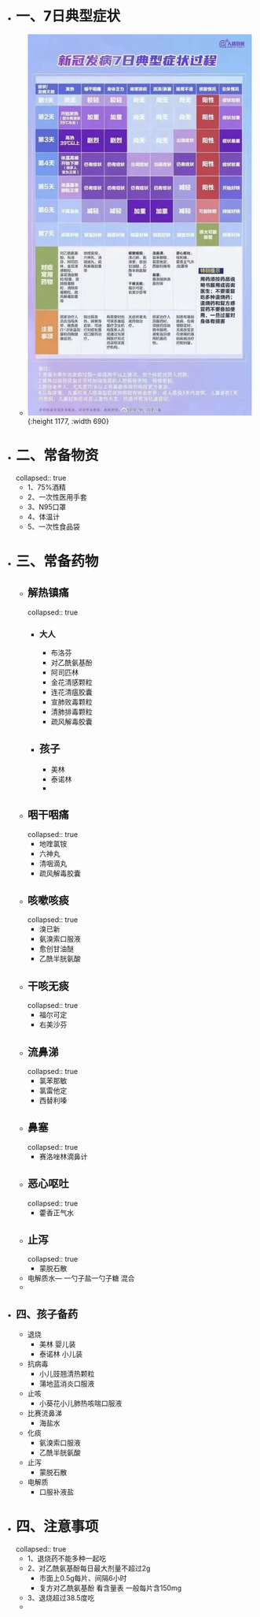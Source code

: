 - # 一、7日典型症状
	- ![image.png](../assets/image_1670939680474_0.png){:height 1177, :width 690}
- # 二、常备物资
  collapsed:: true
	- 1、75%酒精
	- 2、一次性医用手套
	- 3、N95口罩
	- 4、体温计
	- 5、一次性食品袋
- # 三、常备药物
	- ## 解热镇痛
	  collapsed:: true
		- ### 大人
			- 布洛芬
			- 对乙酰氨基酚
			- 阿司匹林
			- 金花清感颗粒
			- 连花清瘟胶囊
			- 宣肺败毒颗粒
			- 清肺排毒颗粒
			- 疏风解毒胶囊
		- ## 孩子
			- 美林
			- 泰诺林
			-
	- ## 咽干咽痛
	  collapsed:: true
		- 地喹氯铵
		- 六神丸
		- 清咽滴丸
		- 疏风解毒胶囊
	- ## 咳嗽咳痰
	  collapsed:: true
		- 溴已新
		- 氨溴索口服液
		- 愈创甘油醚
		- 乙酰半胱氨酸
	- ## 干咳无痰
	  collapsed:: true
		- 福尔可定
		- 右美沙芬
	- ## 流鼻涕
	  collapsed:: true
		- 氯苯那敏
		- 氯雷他定
		- 西替利嗪
	- ## 鼻塞
	  collapsed:: true
		- 赛洛唑林滴鼻计
	- ## 恶心呕吐
	  collapsed:: true
		- 藿香正气水
	- ## 止泻
	  collapsed:: true
		- 蒙脱石散
	- 电解质水— 一勺子盐一勺子糖 混合
	-
- ## 四、孩子备药
	- 退烧
		- 美林        婴儿装
		- 泰诺林    小儿装
	- 抗病毒
		- 小儿豉翘清热颗粒
		- 蒲地蓝消炎口服液
	- 止咳
		- 小葵花小儿肺热咳喘口服液
	- 比赛流鼻涕
		- 海盐水
	- 化痰
		- 氨溴索口服液
		- 乙酰半胱氨酸
	- 止泻
		- 蒙脱石散
	- 电解质
		- 口服补液盐
- # 四、注意事项
  collapsed:: true
	- 1、退烧药不能多种一起吃
	- 2、对乙酰氨基酚每日最大剂量不超过2g
		- 市面上0.5g每片、间隔6小时
		- 复方对乙酰氨基酚 看含量表 一般每片含150mg
	- 3、退烧超过38.5度吃
	-